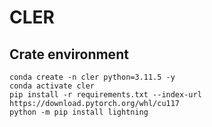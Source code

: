 # CLER

## Crate environment

```
conda create -n cler python=3.11.5 -y
conda activate cler
pip install -r requirements.txt --index-url https://download.pytorch.org/whl/cu117
python -m pip install lightning
```